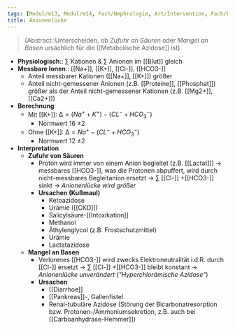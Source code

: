 ```yaml
---
tags: [Modul/m13, Modul/m14, Fach/Nephrologie, Art/Intervention, Fach/Laboratoriumsmedizin]
title: Anionenlücke
---
```

> (Abstract::Unterscheiden, ob *Zufuhr an Säuren* oder *Mangel an Basen* ursächlich für die [[Metabolische Azidose]] ist)
- **Physiologisch**:: ∑ Kationen & ∑ Anionen im [[Blut]] gleich
- **Messbare Ionen**:: [[Na+]], [[K+]], [[Cl-]], [[HCO3-]]
	- Anteil messbarer Kationen ([[Na+]], [[K+]]) größer
	- Anteil nicht-gemessener Anionen (z.B. [[Proteine]], [[Phosphat]]) größer als der Anteil nicht-gemessener Kationen (z.B. [[Mg2+]], [[Ca2+]])
- **Berechnung**
	- Mit [[K+]]: $∆ = (Na^{+}+K^{+}) - (CL^{-}+HCO_{3}^{-})$
		- Normwert 16 ±2
	- Ohne [[K+]]: $∆ = Na^{+} - (CL^{-}+HCO_{3}^{-})$
		- Normwert 12 ±2
- **Interpretation**
	- **Zufuhr von Säuren**
		- Proton wird immer von einem Anion begleitet (z.B. [[Lactat]]) → messbares [[HCO3-]], was die Protonen abpuffert, wird durch nicht-messbares Begleitanion ersetzt → ∑ [[Cl-]] +[[HCO3-]] sinkt → *Anionenlücke wird größer*
		- **Ursachen (Kußmaul)**
			- Ketoazidose
			- Urämie ([[CKD]])
			- Salicylsäure-[[Intoxikation]]
			- Methanol
			- Äthylenglycol (z.B. Frostschutzmittel)
			- Urämie
			- Lactatazidose
	- **Mangel an Basen**
		- Verlorenes [[HCO3-]] wird zwecks Elektroneutralität i.d.R. durch [[Cl-]] ersetzt → ∑ [[Cl-]] +[[HCO3-]] bleibt konstant → *Anionenlücke unverändert* (*"Hyperchlorämische Azidose"*)
		- **Ursachen**
			- [[Diarrhoe]]
			- [[Pankreas]]-, Gallenfistel
			- Renal-tubuläre Azidose (Störung der Bicarbonatresorption bzw. Protonen-/Ammoniumsekretion, z.B. auch bei [[Carboanhydrase-Hemmer]])